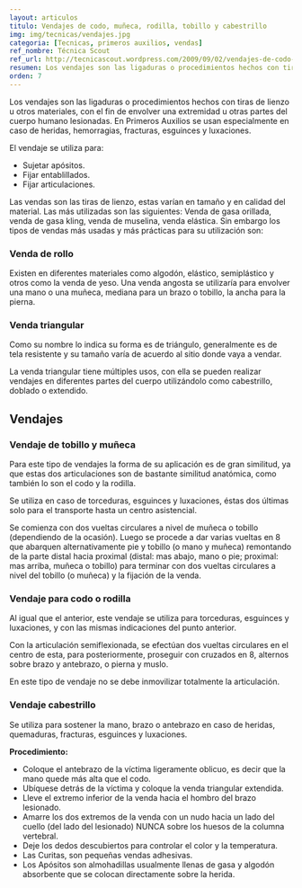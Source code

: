 ```yaml
---
layout: articulos
titulo: Vendajes de codo, muñeca, rodilla, tobillo y cabestrillo
img: img/tecnicas/vendajes.jpg
categoria: [Tecnicas, primeros auxilios, vendas]
ref_nombre: Técnica Scout
ref_url: http://tecnicascout.wordpress.com/2009/09/02/vendajes-de-codo-mueca-rodilla-tobillo-y-cabestrillo/
resumen: Los vendajes son las ligaduras o procedimientos hechos con tiras de lienzo u otros materiales, con el fin de envolver una extremidad u otras partes del cuerpo humano lesionadas.
orden: 7
---
```

Los vendajes son las ligaduras o procedimientos hechos con tiras de lienzo u otros materiales, con el fin de envolver una extremidad u otras partes del cuerpo humano lesionadas. En Primeros Auxilios se usan especialmente en caso de heridas, hemorragias, fracturas, esguinces y luxaciones.

El vendaje se utiliza para:

- Sujetar apósitos.
- Fijar entablillados.
- Fijar articulaciones.

<div class="col col-12 sm-col-6 md-col-4 lg-col-3 mr1">

<amp-img src="{{site.baseurl}}/img/tecnicas/vendajes1.jpg" width="317" height="200" alt="Tipos de Vendas" layout="responsive" class="rounded"></amp-img>

</div>

Las vendas son las tiras de lienzo, estas varían en tamaño y en calidad del material. Las más utilizadas son las siguientes: Venda de gasa orillada, venda de gasa kling, venda de muselina, venda elástica. Sin embargo los tipos de vendas más usadas y más prácticas para su utilización son:

### Venda de rollo

Existen en diferentes materiales como algodón, elástico, semiplástico y otros como la venda de yeso. Una venda angosta se utilizaría para envolver una mano o una muñeca, mediana para un brazo o tobillo, la ancha para la pierna.

### Venda triangular

Como su nombre lo indica su forma es de triángulo, generalmente es de tela resistente y su tamaño varía de acuerdo al sitio donde vaya a vendar.

La venda triangular tiene múltiples usos, con ella se pueden realizar vendajes en diferentes partes del cuerpo utilizándolo como cabestrillo, doblado o extendido.

## Vendajes

### Vendaje de tobillo y muñeca

<amp-img src="{{site.baseurl}}/img/tecnicas/vendajes2.gif" width="77" height="151" alt="Vendaje de Tobillo" layout="fixed" class="rounded img_right ml1"></amp-img>

<amp-img src="{{site.baseurl}}/img/tecnicas/vendajes3.jpg" width="84" height="156" alt="Inmovilización de tobillo" layout="fixed" class="rounded img_right ml1"></amp-img>

<amp-img src="{{site.baseurl}}/img/tecnicas/vendajes4.jpg" width="108" height="100" alt="Vendaje de Tobillo" layout="fixed" class="rounded img_right ml1"></amp-img>

<amp-img src="{{site.baseurl}}/img/tecnicas/vendajes5.jpg" width="108" height="100" alt="Entablillamiento de Tobillo" layout="fixed" class="rounded img_right ml1"></amp-img>

Para este tipo de vendajes la forma de su aplicación es de gran similitud, ya que estas dos articulaciones son de bastante similitud anatómica, como también lo son el codo y la rodilla.

Se utiliza en caso de torceduras, esguinces y luxaciones, éstas dos últimas solo para el transporte hasta un centro asistencial.

Se comienza con dos vueltas circulares a nivel de muñeca o tobillo (dependiendo de la ocasión). Luego se procede a dar varias vueltas en 8 que abarquen alternativamente pie y tobillo (o mano y muñeca) remontando de la parte distal hacia proximal (distal: mas abajo, mano o pie; proximal: mas arriba, muñeca o tobillo) para terminar con dos vueltas circulares a nivel del tobillo (o muñeca) y la fijación de la venda.

### Vendaje para codo o rodilla

<amp-img src="{{site.baseurl}}/img/tecnicas/vendajes6.jpg" width="101" height="192" alt="Vendaje de Rodilla" layout="fixed" class="rounded img_right ml1"></amp-img>

<amp-img src="{{site.baseurl}}/img/tecnicas/vendajes7.jpg" width="126" height="194" alt="Vendaje de Codo" layout="fixed" class="rounded img_right ml1"></amp-img>

Al igual que el anterior, este vendaje se utiliza para torceduras, esguinces y luxaciones, y con las mismas indicaciones del punto anterior.

Con la articulación semiflexionada, se efectúan dos vueltas circulares en el centro de esta, para posteriormente, proseguir con cruzados en 8, alternos sobre brazo y antebrazo, o pierna y muslo.

En este tipo de vendaje no se debe inmovilizar totalmente la articulación.

### Vendaje cabestrillo

Se utiliza para sostener la mano, brazo o antebrazo en caso de heridas, quemaduras, fracturas, esguinces y luxaciones.

**Procedimiento:**

<amp-img src="{{site.baseurl}}/img/tecnicas/vendajes8.jpg" width="281" height="154" alt="Cabestrillos" layout="fixed" class="rounded img_right ml1"></amp-img>

- Coloque el antebrazo de la víctima ligeramente oblicuo, es decir que la mano quede más alta que el codo.
- Ubíquese detrás de la víctima y coloque la venda triangular extendida.
- Lleve el extremo inferior de la venda hacia el hombro del brazo lesionado.
- Amarre los dos extremos de la venda con un nudo hacia un lado del cuello (del lado del lesionado) NUNCA sobre los huesos de la columna vertebral.
- Deje los dedos descubiertos para controlar el color y la temperatura.
- Las Curitas, son pequeñas vendas adhesivas.
- Los Apósitos son almohadillas usualmente llenas de gasa y algodón absorbente que se colocan directamente sobre la herida.